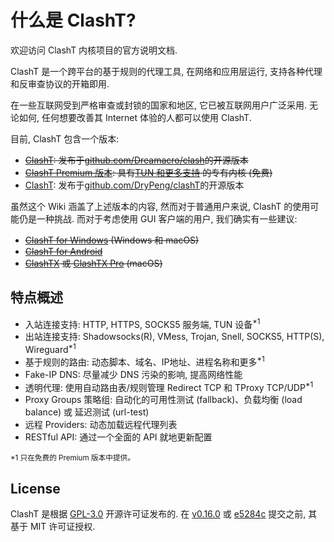 <!-- 这是 index 页面, 由位于 Introduction/_dummy-index.md 的虚拟侧边栏文件链接 -->
# 什么是 ClashT?

欢迎访问 ClashT 内核项目的官方说明文档.

ClashT 是一个跨平台的基于规则的代理工具, 在网络和应用层运行, 支持各种代理和反审查协议的开箱即用.

在一些互联网受到严格审查或封锁的国家和地区, 它已被互联网用户广泛采用. 无论如何, 任何想要改善其 Internet 体验的人都可以使用 ClashT.

目前, ClashT 包含一个版本:

- ~~[ClashT](https://github.com/Dreamacro/clash): 发布于[github.com/Dreamacro/clash](https://github.com/Dreamacro/clash)的开源版本~~
- ~~[ClashT Premium 版本](https://github.com/Dreamacro/clash/releases/tag/premium): 具有[TUN 和更多支持](/zh_CN/premium/introduction) 的专有内核 (免费)~~
- [ClashT](https://github.com/DryPeng/clashT): 发布于[github.com/DryPeng/clashT](https://github.com/DryPeng/clashT)的开源版本

虽然这个 Wiki 涵盖了上述版本的内容, 然而对于普通用户来说, ClashT 的使用可能仍是一种挑战. 而对于考虑使用 GUI 客户端的用户, 我们确实有一些建议:

- ~~[ClashT for Windows](https://github.com/Fndroid/clash_for_windows_pkg/releases) (Windows 和 macOS)~~
- ~~[ClashT for Android](https://github.com/Kr328/ClashTForAndroid)~~
- ~~[ClashTX](https://github.com/yichengchen/clashX) 或 [ClashTX Pro](https://install.appcenter.ms/users/clashx/apps/clashx-pro/distribution_groups/public) (macOS)~~

## 特点概述

- 入站连接支持: HTTP, HTTPS, SOCKS5 服务端, TUN 设备<sup>*1</sup>
- 出站连接支持: Shadowsocks(R), VMess, Trojan, Snell, SOCKS5, HTTP(S), Wireguard<sup>*1</sup>
- 基于规则的路由: 动态脚本、域名、IP地址、进程名称和更多<sup>*1</sup>
- Fake-IP DNS: 尽量减少 DNS 污染的影响, 提高网络性能
- 透明代理: 使用自动路由表/规则管理 Redirect TCP 和 TProxy TCP/UDP<sup>*1</sup>
- Proxy Groups 策略组: 自动化的可用性测试 (fallback)、负载均衡 (load balance) 或 延迟测试 (url-test)
- 远程 Providers: 动态加载远程代理列表
- RESTful API: 通过一个全面的 API 就地更新配置

<small>*1 只在免费的 Premium 版本中提供。</small>

## License

ClashT 是根据 [GPL-3.0](https://github.com/Dreamacro/clash/blob/master/LICENSE) 开源许可证发布的. 在 [v0.16.0](https://github.com/Dreamacro/clash/releases/tag/v0.16.0) 或 [e5284c](https://github.com/Dreamacro/clash/commit/e5284cf647717a8087a185d88d15a01096274bc2) 提交之前, 其基于 MIT 许可证授权.
